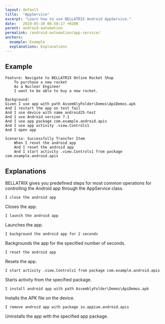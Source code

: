```yaml
---
layout: default
title:  "AppService"
excerpt: "Learn how to use BELLATRIX Android AppService."
date:   2019-05-30 06:50:17 +0200
parent: android-automation
permalink: /android-automation/app-service/
anchors:
  example: Example
  explanations: Explanations
---
```

Example
-------
```
Feature: Navigate to BELLATRIX Online Rocket Shop
	To purchase a new rocket
	As a Nuclear Engineer 
	I want to be able to buy a new rocket.

Background:
Given I use app with path AssemblyFolder\Demos\ApiDemos.apk
And I restart the app on test fail
And I use device with name android25-test
And I use Android version 7.1
And I use app package com.example.android.apis
And I use app activity .view.Controls1
And I open app

Scenario: Successfully Transfer Item
	When I reset the android app
	And I reset the android app
    And I start activity .view.Controls1 from package com.example.android.apis
```

Explanations
------------
BELLATRIX gives you predefined steps for most common operations for controlling the Android app through the AppService class.
```
I close the android app
```
Closes the app.
```
I launch the android app
```
Launches the app.
```
I background the android app for 2 seconds
```
Backgrounds the app for the specified number of seconds.
```
I reset the android app
```
Resets the app.
```
I start activity .view.Controls1 from package com.example.android.apis
```
Starts activity from the specified package.
```
I install android app with path AssemblyFolder\Demos\ApiDemos.apk
```
Installs the APK file on the device.
```
I remove android app with package io.appium.android.apis
```
Uninstalls the app with the specified app package.